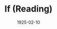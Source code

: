 ---
title: If (Reading)
date: 1925-02-10
closing_date:
layout: productions
featured_image:
image_caption:
image_credit:
playbill:
Theatre: Theatre Jacksonville
cast:
- Miralda Clement: Agnes Broward
- Hafiz El Alcolahn: Bion Barnett
- Liza: Carita Doggett Corse
- Thoothoobaba: Carmen Pike
- Ali: Dick Grether
- Daoud: Dick Grether
- Archie Beal: E.C. Gillette
- John Beal: E.S. Beauchamp-Nobbs
- Omar: Harry Whittier
- Mary Beal: June Ruggles
- Zagboola: Merrydelle Hoyt
- Bertrand de Poulengy: Neal Tyler
- Ben Hussein: Neal Tyler
- Bazzalol: Ralph Murphy
- Bill: Ted Arnold
crew:
- Director:
  - E.R. Hoyt
  - Mrs. E.R. Hoyt
external_links:
---